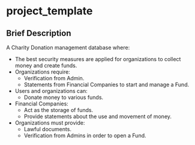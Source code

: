 # project_template


## Brief Description

A Charity Donation management database where:

- The best security measures are applied for organizations to collect money and create funds.
- Organizations require:
  - Verification from Admin.
  - Statements from Financial Companies to start and manage a Fund.
- Users and organizations can:
  - Donate money to various funds.
- Financial Companies:
  - Act as the storage of funds.
  - Provide statements about the use and movement of money.
- Organizations must provide:
  - Lawful documents.
  - Verification from Admins in order to open a Fund.

